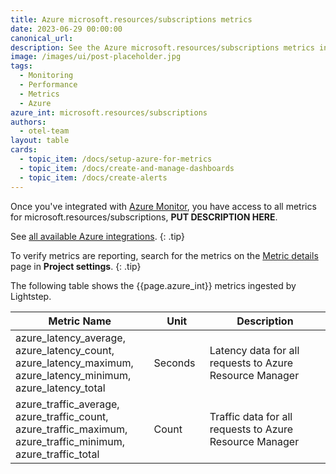 ```yaml
---
title: Azure microsoft.resources/subscriptions metrics
date: 2023-06-29 00:00:00
canonical_url:
description: See the Azure microsoft.resources/subscriptions metrics ingested by Lightstep Observability
image: /images/ui/post-placeholder.jpg
tags:
  - Monitoring
  - Performance
  - Metrics
  - Azure
azure_int: microsoft.resources/subscriptions
authors:
  - otel-team
layout: table
cards:
  - topic_item: /docs/setup-azure-for-metrics
  - topic_item: /docs/create-and-manage-dashboards
  - topic_item: /docs/create-alerts
---
```

Once you've integrated with [Azure Monitor](/docs/setup-azure-for-metrics), you have access to all metrics for microsoft.resources/subscriptions, **PUT DESCRIPTION HERE**. 

See [all available Azure integrations](/docs/azure-metrics).
{: .tip}

To verify metrics are reporting, search for the metrics on the [Metric details](/docs/manage-metric-details) page in **Project settings**.
{: .tip}

The following table shows the {{page.azure_int}} metrics ingested by Lightstep.
<table class="table-aws">
<colgroup><col span="1" style="width: 35%;" /><col span="1" style="width: 15%;" /><col span="1" style="width: 35%;" /></colgroup>
  <thead>
    <th>Metric Name</th>
    <th>Unit</th>
    <th>Description</th>
  </thead>
  <tr>
    <td>azure_latency_average, azure_latency_count, azure_latency_maximum, azure_latency_minimum, azure_latency_total</td>
    <td>Seconds</td>
    <td>Latency data for all requests to Azure Resource Manager</td>
  </tr>
  <tr>
    <td>azure_traffic_average, azure_traffic_count, azure_traffic_maximum, azure_traffic_minimum, azure_traffic_total</td>
    <td>Count</td>
    <td>Traffic data for all requests to Azure Resource Manager</td>
  </tr>
</table>
